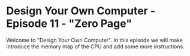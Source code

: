 # Design Your Own Computer - Episode 11 - "Zero Page"

Welcome to "Design Your Own Computer".  In this episode we
will make introduce the memory map of the CPU and add some more instructions.
